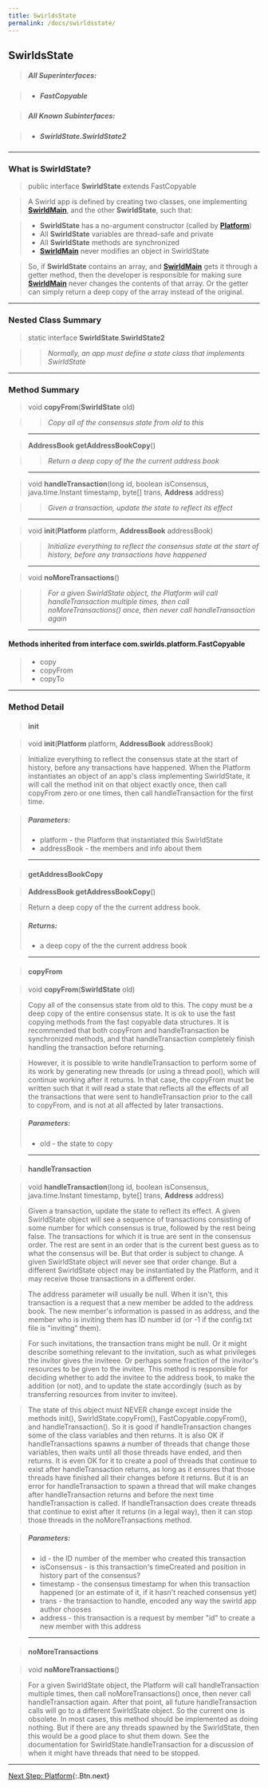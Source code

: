 ```yaml
---
title: SwirldsState
permalink: /docs/swirldsstate/
---
```


## SwirldsState

> ##### All Superinterfaces:

> * ##### FastCopyable

> ##### All Known Subinterfaces:

> * ##### SwirldState.SwirldState2

---

### What is SwirldState?

> public interface **SwirldState** extends FastCopyable

> A Swirld app is defined by creating two classes, one implementing **[SwirldMain](/docs/swirldsmain)**, and the other **SwirldState**, such that:

> * **SwirldState** has a no-argument constructor (called by **[Platform](/docs/platform)**)
> * All **SwirldState** variables are thread-safe and private
> * All **SwirldState** methods are synchronized
> * **[SwirldMain](/docs/swirldsmain)** never modifies an object in SwirldState

> So, if **SwirldState** contains an array, and **[SwirldMain](/docs/swirldsmain)** gets it through a getter method, then the developer is responsible for making sure **[SwirldMain](/docs/swirldsmain)** never changes the contents of that array. Or the getter can simply return a deep copy of the array instead of the original.

---

### Nested Class Summary

> static interface **SwirldState**.**SwirldState2**

> > _Normally, an app must define a state class that implements SwirldState_

---

### Method Summary

> void **copyFrom**(**SwirldState** old)

> > _Copy all of the consensus state from old to this_

> ---

> **AddressBook getAddressBookCopy**()

> > _Return a deep copy of the the current address book_

> ---

> void **handleTransaction**(long id, boolean isConsensus, java.time.Instant timestamp,
> byte[] trans, **Address** address)

> > _Given a transaction, update the state to reflect its effect_

> ---

> void **init**(**Platform** platform, **AddressBook** addressBook)

> > _Initialize everything to reflect the consensus state at the start of history, before any transactions have happened_

> ---

> void **noMoreTransactions**()

> > _For a given SwirldState object, the Platform will call handleTransaction multiple times, then call noMoreTransactions() once, then never call handleTransaction again_

> ---

#### Methods inherited from interface com.swirlds.platform.FastCopyable

> * copy
> * copyFrom
> * copyTo

---

### Method Detail

> #### init

> void **init**(**Platform** platform, **AddressBook** addressBook)

> Initialize everything to reflect the consensus state at the start of history, before any transactions have happened. When the Platform instantiates an object of an app's class implementing SwirldState, it will call the method init on that object exactly once, then call copyFrom zero or one times, then call handleTransaction for the first time.

> ##### Parameters:
>
> * platform - the Platform that instantiated this SwirldState
> * addressBook - the members and info about them

> ---

> #### getAddressBookCopy

> **AddressBook getAddressBookCopy**()

> Return a deep copy of the the current address book.

> ##### Returns:
>
> * a deep copy of the the current address book

> ---

> #### copyFrom

> void **copyFrom**(**SwirldState** old)

> Copy all of the consensus state from old to this. The copy must be a deep copy of the entire consensus state. It is ok to use the fast copying methods from the fast copyable data structures. It is recommended that both copyFrom and handleTransaction be synchronized methods, and that handleTransaction completely finish handling the transaction before returning.

> However, it is possible to write handleTransaction to perform some of its work by generating new threads (or using a thread pool), which will continue working after it returns. In that case, the copyFrom must be written such that it will read a state that reflects all the effects of all the transactions that were sent to handleTransaction prior to the call to copyFrom, and is not at all affected by later transactions.

> ##### Parameters:
>
> * old - the state to copy

> ---

> #### handleTransaction

> void **handleTransaction**(long id, boolean isConsensus, java.time.Instant timestamp,
> byte[] trans, **Address** address)

> Given a transaction, update the state to reflect its effect. A given SwirldState object will see a sequence of transactions consisting of some number for which consensus is true, followed by the rest being false. The transactions for which it is true are sent in the consensus order. The rest are sent in an order that is the current best guess as to what the consensus will be. But that order is subject to change. A given SwirldState object will never see that order change. But a different SwirldState object may be instantiated by the Platform, and it may receive those transactions in a different order.

> The address parameter will usually be null. When it isn't, this transaction is a request that a new member be added to the address book. The new member's information is passed in as address, and the member who is inviting them has ID number id (or -1 if the config.txt file is "inviting" them).

> For such invitations, the transaction trans might be null. Or it might describe something relevant to the invitation, such as what privileges the invitor gives the inviteee. Or perhaps some fraction of the invitor's resources to be given to the invitee. This method is responsible for deciding whether to add the invitee to the address book, to make the addition (or not), and to update the state accordingly (such as by transferring resources from inviter to invitee).

> The state of this object must NEVER change except inside the methods init(), SwirldState.copyFrom(), FastCopyable.copyFrom(), and handleTransaction(). So it is good if handleTransaction changes some of the class variables and then returns. It is also OK if handleTransactions spawns a number of threads that change those variables, then waits until all those threads have ended, and then returns. It is even OK for it to create a pool of threads that continue to exist after handleTransaction returns, as long as it ensures that those threads have finished all their changes before it returns. But it is an error for handleTransaction to spawn a thread that will make changes after handleTransaction returns and before the next time handleTransaction is called. If handleTransaction does create threads that continue to exist after it returns (in a legal way), then it can stop those threads in the noMoreTransactions method.

> ##### Parameters:
>
> * id - the ID number of the member who created this transaction
> * isConsensus - is this transaction's timeCreated and position in history part of the consensus?
> * timestamp - the consensus timestamp for when this transaction happened (or an estimate of it, if it hasn't reached consensus yet)
> * trans - the transaction to handle, encoded any way the swirld app author chooses
> * address - this transaction is a request by member "id" to create a new member with this address

> ---

> #### noMoreTransactions

> void **noMoreTransactions**()

> For a given SwirldState object, the Platform will call handleTransaction multiple times, then call noMoreTransactions() once, then never call handleTransaction again. After that point, all future handleTransaction calls will go to a different SwirldState object. So the current one is obsolete. In most cases, this method should be implemented as doing nothing. But if there are any threads spawned by the SwirldState, then this would be a good place to shut them down. See the documentation for SwirldState.handleTransaction for a discussion of when it might have threads that need to be stopped.

---

[Next Step: Platform](/docs/platform){:.Btn.next}
